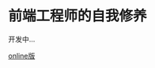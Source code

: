 # 前端工程师的自我修养

开发中...

[online版](https://nossika.com/being-a-web-developer/)

<!-- [github.io](https://nossika.github.io/being-a-web-developer/) -->